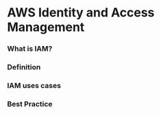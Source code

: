 # AWS Identity and Access Management
### What is IAM?
### Definition
### IAM uses cases
### Best Practice
